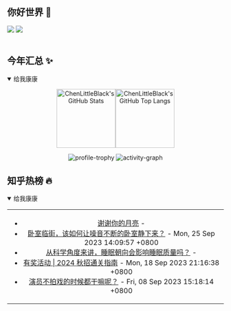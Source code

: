 ## 你好世界 👋

[![](https://img.shields.io/badge/@ChenLittleBlack-1a6c81?style=flat&logo=java&logoColor=1a6c81&label=Java&colorA=ffffff)](https://www.java.com/)
[![](https://img.shields.io/badge/@ChenLittleBlack-41b883?style=flat&logo=vuedotjs&logoColor=41b883&label=Vue&colorA=ffffff)](https://cn.vuejs.org/)

<div align="center">

<img alt="" src="https://readme-typing-svg.herokuapp.com?font=Consolas&center=true&vCenter=true&width=800&height=60&lines=The+traveler+often+arrives%2C+and+the+doer+often+succeeds.">
<img width="800"  height="3" alt="" src="https://camo.githubusercontent.com/82291b0fe831bfc6781e07fc5090cbd0a8b912bb8b8d4fec0696c881834f81ac/68747470733a2f2f70726f626f742e6d656469612f394575424971676170492e676966">

</div>


## 今年汇总 ✨

<details open>

<summary>给我康康</summary>

<div align="center">

<img height="137px" alt="ChenLittleBlack's GitHub Stats" src="https://github-readme-stats-roan-delta.vercel.app/api?username=ChenLittleBlack&hide_title=false&hide_border=true&show_icons=true&include_all_commits=true&line_height=21&bg_color=0,EC6C6C,FFD479,FFFC79,73FA79&theme=graywhite&locale=cn" /><img align="" height="137px" alt="ChenLittleBlack's GitHub Top Langs" src="https://github-readme-stats-roan-delta.vercel.app/api/top-langs/?username=ChenLittleBlack&hide_title=false&hide_border=true&layout=compact&bg_color=0,73FA79,73FDFF,D783FF&theme=graywhite&locale=cn" />

<img alt="profile-trophy" src="https://github-profile-trophy.vercel.app/?username=ChenLittleBlack&theme=algolia&column=-1" />

<img alt="activity-graph" src="https://activity-graph.herokuapp.com/graph?username=ChenLittleBlack&theme=github" />

</div>

</details>


## 知乎热榜 🔥

<details open>

<summary>给我康康</summary>

<div align="center">

<table style="height: 300px;">
<tr>
<td align="center" valign="middle">

<!-- START_SECTION:blog -->
* <a href='http://zhuanlan.zhihu.com/p/658742880?utm_campaign=rss&utm_medium=rss&utm_source=rss&utm_content=title' target='_blank'>谢谢你的月亮</a> - 
* <a href='http://www.zhihu.com/question/622746873/answer/3225801905?utm_campaign=rss&utm_medium=rss&utm_source=rss&utm_content=title' target='_blank'>卧室临街，该如何让噪音不断的卧室静下来？</a> - Mon, 25 Sep 2023 14:09:57 +0800
* <a href='http://www.zhihu.com/question/621663380/answer/3220314891?utm_campaign=rss&utm_medium=rss&utm_source=rss&utm_content=title' target='_blank'>从科学角度来讲，睡眠朝向会影响睡眠质量吗？</a> - 
* <a href='http://zhuanlan.zhihu.com/p/657005017?utm_campaign=rss&utm_medium=rss&utm_source=rss&utm_content=title' target='_blank'>有奖活动 | 2024 秋招通关指南</a> - Mon, 18 Sep 2023 21:16:38 +0800
* <a href='http://www.zhihu.com/question/52340748/answer/692466752?utm_campaign=rss&utm_medium=rss&utm_source=rss&utm_content=title' target='_blank'>演员不拍戏的时候都干嘛呢？</a> - Fri, 08 Sep 2023 15:18:14 +0800
<!-- END_SECTION:blog -->

</td>
</tr>
</table>

</div>
</details>
